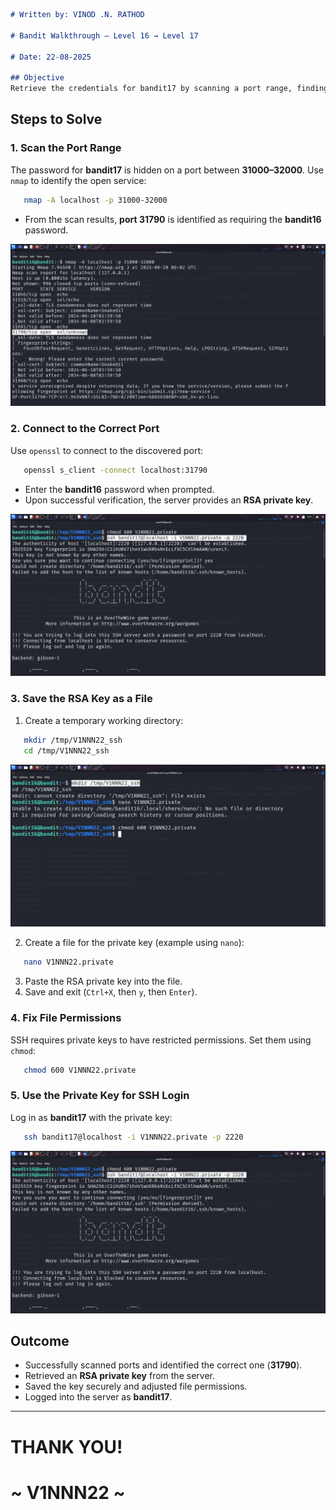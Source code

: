 ```markdown
# Written by: VINOD .N. RATHOD  

# Bandit Walkthrough — Level 16 → Level 17  

# Date: 22-08-2025  

## Objective  
Retrieve the credentials for bandit17 by scanning a port range, finding the correct port, and using the password of "bandit16". The connection reveals an "RSA private key", which must be saved and used for SSH login.  
```

## **Steps to Solve**

### 1. Scan the Port Range

The password for **bandit17** is hidden on a port between **31000–32000**. Use `nmap` to identify the open service:

```bash
   nmap -A localhost -p 31000-32000
```

* From the scan results, **port 31790** is identified as requiring the **bandit16** password.

![Scanning ports with nmap](Assets/level-16.1.png)

### 2. Connect to the Correct Port

Use `openssl` to connect to the discovered port:

```bash
   openssl s_client -connect localhost:31790
```
* Enter the **bandit16** password when prompted.
* Upon successful verification, the server provides an **RSA private key**.

![connecting via openssl, retrieving the RSA key](Assets/level-16.png)

### 3. Save the RSA Key as a File

1. Create a temporary working directory:

```bash
   mkdir /tmp/V1NNN22_ssh
   cd /tmp/V1NNN22_ssh
```

![Creating temp. Directory](Assets/level-16.3.png)


2. Create a file for the private key (example using `nano`):

```bash
   nano V1NNN22.private
```

3. Paste the RSA private key into the file.
4. Save and exit (`Ctrl+X`, then `y`, then `Enter`).

### 4. Fix File Permissions

SSH requires private keys to have restricted permissions. Set them using `chmod`:

```bash
   chmod 600 V1NNN22.private
```

### 5. Use the Private Key for SSH Login

Log in as **bandit17** with the private key:

```bash
   ssh bandit17@localhost -i V1NNN22.private -p 2220
```

![logging in with private key](Assets/level-16.png)


## **Outcome**

* Successfully scanned ports and identified the correct one (**31790**).
* Retrieved an **RSA private key** from the server.
* Saved the key securely and adjusted file permissions.
* Logged into the server as **bandit17**.

---

# THANK YOU!

# \~ **V1NNN22** \~


